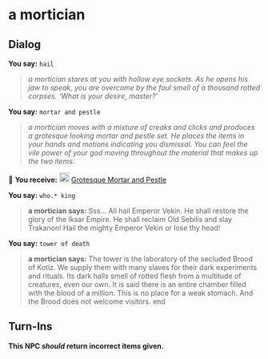 # a mortician


## Dialog

**You say:** `hail`



>*a mortician stares at you with hollow eye sockets. As he opens his jaw to speak, you are overcome by the foul smell of a thousand rotted corpses. 'What is your desire, master?'*

**You say:** `mortar and pestle`



>*a mortician moves with a mixture of creaks and clicks and produces a grotesque looking mortar and pestle set. He places the items in your hands and motions indicating you dismissal. You can feel the vile power of your god moving throughout the material that makes up the two items.*


 &#127873; **You receive:**  <img style="background:url(/static/icons/blank_slot.gif);width:20px;height:20px;" src="/static/icons/item_857.png" alt="" /> <a
                                href="/item/17092" data-url="17092" class="tooltip-link link">Grotesque Mortar and Pestle</a>

**You say:** `who.* king`




>**a mortician says:** Sss...  All hail Emperor Vekin.  He shall restore the glory of the Iksar Empire.  He shall reclaim Old Sebilis and slay Trakanon!  Hail the mighty Emperor Vekin or lose thy head!

**You say:** `tower of death`




>**a mortician says:** The tower is the laboratory of the secluded Brood of Kotiz.  We supply them with many slaves for their dark experiments and rituals.  Its dark halls smell of rotted flesh from a multitude of creatures, even our own.  It is said there is an entire chamber filled with the blood of a million.  This is no place for a weak stomach.  And the Brood does not welcome visitors.
end

## Turn-Ins



**This NPC *should* return incorrect items given.**






